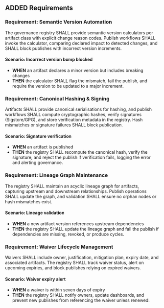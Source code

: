 ## ADDED Requirements
### Requirement: Semantic Version Automation
The governance registry SHALL provide semantic version calculators per artifact class with explicit change reason codes. Publish workflows SHALL invoke the calculator, comparing declared impact to detected changes, and SHALL block publishes with incorrect version increments.

#### Scenario: Incorrect version bump blocked
- **WHEN** an artifact declares a minor version but includes breaking changes
- **THEN** the calculator SHALL flag the mismatch, fail the publish, and require the version to be updated to a major increment.

### Requirement: Canonical Hashing & Signing
Artifacts SHALL provide canonical serialisations for hashing, and publish workflows SHALL compute cryptographic hashes, verify signatures (Sigstore/GPG), and store verification metadata in the registry. Hash mismatches or signature failures SHALL block publication.

#### Scenario: Signature verification
- **WHEN** an artifact is published
- **THEN** the registry SHALL recompute the canonical hash, verify the signature, and reject the publish if verification fails, logging the error and alerting governance.

### Requirement: Lineage Graph Maintenance
The registry SHALL maintain an acyclic lineage graph for artifacts, capturing upstream and downstream relationships. Publish operations SHALL update the graph, and validation SHALL ensure no orphan nodes or hash mismatches exist.

#### Scenario: Lineage validation
- **WHEN** a new artifact version references upstream dependencies
- **THEN** the registry SHALL update the lineage graph and fail the publish if dependencies are missing, revoked, or produce cycles.

### Requirement: Waiver Lifecycle Management
Waivers SHALL include owner, justification, mitigation plan, expiry date, and associated artifacts. The registry SHALL track waiver status, alert on upcoming expiries, and block publishes relying on expired waivers.

#### Scenario: Waiver expiry alert
- **WHEN** a waiver is within seven days of expiry
- **THEN** the registry SHALL notify owners, update dashboards, and prevent new publishes from referencing the waiver unless renewed.
